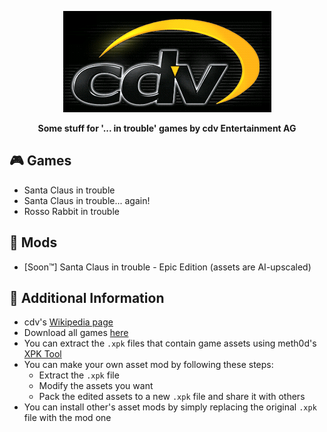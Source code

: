 <p align="center">
  <img src="./cdv.png">
</p>

<p align="center">
<b>Some stuff for '... in trouble' games by cdv Entertainment AG</b>
</p>

## 🎮 Games
- Santa Claus in trouble
- Santa Claus in trouble... again!
- Rosso Rabbit in trouble

## 👾 Mods
- [Soon™] Santa Claus in trouble - Epic Edition (assets are AI-upscaled)


## 📝 Additional Information
- cdv's [Wikipedia page](https://en.wikipedia.org/wiki/CDV_Software)
- Download all games [here](https://github.com/kk-dev7/cdv/releases/tag/download)
- You can extract the `.xpk` files that contain game assets using meth0d's [XPK Tool](https://github.com/The-Meth0d/XPKTool-SantaClausInTrouble)
- You can make your own asset mod by following these steps:
  - Extract the `.xpk` file
  - Modify the assets you want
  - Pack the edited assets to a new `.xpk` file and share it with others
- You can install other's asset mods by simply replacing the original `.xpk` file with the mod one

